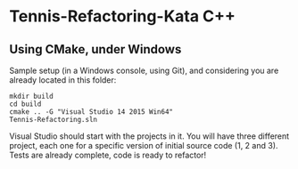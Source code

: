 # Tennis-Refactoring-Kata C++

## Using CMake, under Windows

Sample setup (in a Windows console, using Git), and considering you are already located in this folder:
```
mkdir build
cd build
cmake .. -G "Visual Studio 14 2015 Win64"
Tennis-Refactoring.sln
```

Visual Studio should start with the projects in it.
You will have three different project, each one for a specific version of initial source code (1, 2 and 3).
Tests are already complete, code is ready to refactor!
